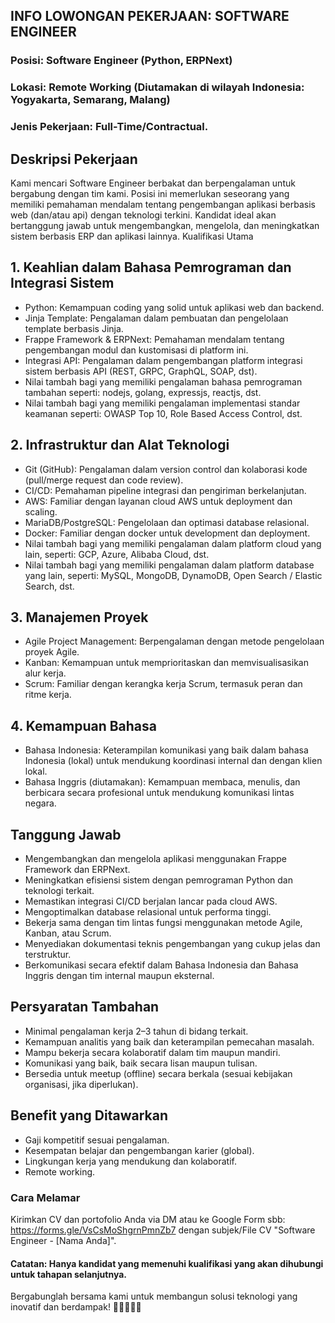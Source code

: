 ## INFO LOWONGAN PEKERJAAN: SOFTWARE ENGINEER

### Posisi: Software Engineer (Python, ERPNext)
### Lokasi: Remote Working (Diutamakan di wilayah Indonesia: Yogyakarta, Semarang, Malang)
### Jenis Pekerjaan: Full-Time/Contractual.

## Deskripsi Pekerjaan
Kami mencari Software Engineer berbakat dan berpengalaman untuk bergabung dengan tim kami. Posisi ini memerlukan seseorang yang memiliki pemahaman mendalam tentang pengembangan aplikasi berbasis web (dan/atau api) dengan teknologi terkini. Kandidat ideal akan bertanggung jawab untuk mengembangkan, mengelola, dan meningkatkan sistem berbasis ERP dan aplikasi lainnya.
Kualifikasi Utama

## 1. Keahlian dalam Bahasa Pemrograman dan Integrasi Sistem
- Python: Kemampuan coding yang solid untuk aplikasi web dan backend.
- Jinja Template: Pengalaman dalam pembuatan dan pengelolaan template berbasis Jinja.
- Frappe Framework & ERPNext: Pemahaman mendalam tentang pengembangan modul dan kustomisasi di platform ini.
- Integrasi API: Pengalaman dalam pengembangan platform integrasi sistem berbasis API (REST, GRPC, GraphQL, SOAP, dst).
- Nilai tambah bagi yang memiliki pengalaman bahasa pemrograman tambahan seperti: nodejs, golang, expressjs, reactjs, dst.
- Nilai tambah bagi yang memiliki pengalaman implementasi standar keamanan seperti: OWASP Top 10,  Role Based Access Control, dst.

## 2. Infrastruktur dan Alat Teknologi
- Git (GitHub): Pengalaman dalam version control dan kolaborasi kode (pull/merge request dan code review).
- CI/CD: Pemahaman pipeline integrasi dan pengiriman berkelanjutan.
- AWS: Familiar dengan layanan cloud AWS untuk deployment dan scaling.
- MariaDB/PostgreSQL: Pengelolaan dan optimasi database relasional.
- Docker: Familiar dengan docker untuk development dan deployment.
- Nilai tambah bagi yang memiliki pengalaman dalam platform cloud yang lain, seperti: GCP, Azure, Alibaba Cloud, dst.
- Nilai tambah bagi yang memiliki pengalaman dalam platform database yang lain, seperti: MySQL, MongoDB, DynamoDB, Open Search / Elastic Search, dst.


## 3. Manajemen Proyek
- Agile Project Management: Berpengalaman dengan metode pengelolaan proyek Agile.
- Kanban: Kemampuan untuk memprioritaskan dan memvisualisasikan alur kerja.
- Scrum: Familiar dengan kerangka kerja Scrum, termasuk peran dan ritme kerja.

## 4. Kemampuan Bahasa
- Bahasa Indonesia: Keterampilan komunikasi yang baik dalam bahasa Indonesia (lokal) untuk mendukung koordinasi internal dan dengan klien lokal.
- Bahasa Inggris (diutamakan): Kemampuan membaca, menulis, dan berbicara secara profesional untuk mendukung komunikasi lintas negara.

## Tanggung Jawab

- Mengembangkan dan mengelola aplikasi menggunakan Frappe Framework dan ERPNext.
- Meningkatkan efisiensi sistem dengan pemrograman Python dan teknologi terkait.
- Memastikan integrasi CI/CD berjalan lancar pada cloud AWS.
- Mengoptimalkan database relasional untuk performa tinggi.
- Bekerja sama dengan tim lintas fungsi menggunakan metode Agile, Kanban, atau Scrum.
- Menyediakan dokumentasi teknis pengembangan yang cukup jelas dan terstruktur.
- Berkomunikasi secara efektif dalam Bahasa Indonesia dan Bahasa Inggris dengan tim internal maupun eksternal.

## Persyaratan Tambahan
- Minimal pengalaman kerja 2–3 tahun di bidang terkait.
- Kemampuan analitis yang baik dan keterampilan pemecahan masalah.
- Mampu bekerja secara kolaboratif dalam tim maupun mandiri.
- Komunikasi yang baik, baik secara lisan maupun tulisan.
- Bersedia untuk meetup (offline) secara berkala (sesuai kebijakan organisasi, jika diperlukan).

## Benefit yang Ditawarkan
- Gaji kompetitif sesuai pengalaman.
- Kesempatan belajar dan pengembangan karier (global).
- Lingkungan kerja yang mendukung dan kolaboratif.
- Remote working.

### Cara Melamar
Kirimkan CV dan portofolio Anda via DM atau ke Google Form sbb: https://forms.gle/VsCsMoShgrnPmnZb7 dengan subjek/File CV "Software Engineer - [Nama Anda]".

#### Catatan: Hanya kandidat yang memenuhi kualifikasi yang akan dihubungi untuk tahapan selanjutnya.

Bergabunglah bersama kami untuk membangun solusi teknologi yang inovatif dan berdampak! 🌟🌟🌟🌟🌟
